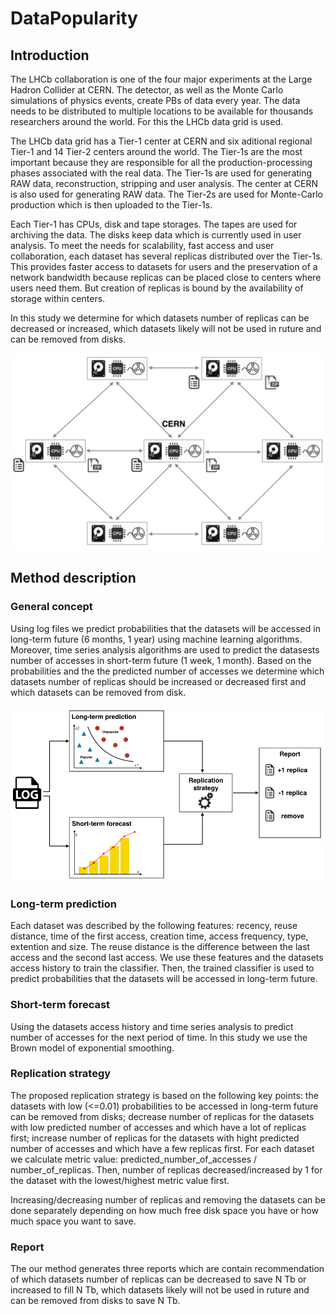 # DataPopularity

## Introduction
The LHCb collaboration is one of the four major experiments at the Large Hadron Collider at CERN. The detector, as well as the Monte Carlo simulations of physics events, create PBs of data every year. The data needs to be distributed to multiple locations to be available for thousands researchers around the world. For this the LHCb data grid is used. 

The LHCb data grid has a Tier-1 center at CERN and six aditional regional Tier-1 and 14 Tier-2 centers around the world. The Tier-1s are the most important because they are responsible for all the production-processing phases associated with the real data. The Tier-1s are used for generating RAW data, reconstruction, stripping and user analysis. The center at CERN is also used for generating RAW data. The Tier-2s are used for Monte-Carlo production which is then uploaded to the Tier-1s.

Each Tier-1 has CPUs, disk and tape storages. The tapes are used for archiving the data. The disks keep data which is currently used in user analysis. To meet the needs for scalability, fast access and user collaboration, each dataset has several replicas distributed over the Tier-1s. This provides faster access to datasets for users and the preservation of a network bandwidth because replicas can be placed close to centers where users need them. But creation of replicas is bound by the availability of storage within centers.

In this study we determine for which datasets number of replicas can be decreased or increased, which datasets likely will not be used in ruture and can be removed from disks.

![LHCb Tier-1s grid](pic/data_grid.png)

## Method description

### General concept

Using log files we predict probabilities that the datasets will be accessed in long-term future (6  months, 1 year) using machine learning algorithms. Moreover, time series analysis algorithms are used to predict the datasests number of accesses in short-term future (1 week, 1 month). Based on the probabilities and the the predicted number of accesses we determine which datasets number of replicas should be increased or decreased first and which datasets can be removed from disk.

![Method](pic/method.png)

### Long-term prediction

Each dataset was described by the following features: recency, reuse distance, time of the first access, creation time, access frequency, type, extention and size. The reuse distance is the difference between the last access and the second last access. We use these features and the datasets access history to train the classifier. Then, the trained classifier is used to predict probabilities that the datasets will be accessed in long-term future.

### Short-term forecast

Using the datasets access history and time series analysis to predict number of accesses for the next period of time. In this study we use the Brown model of exponential smoothing.

### Replication strategy

The proposed replication strategy is based on the following key points: the datasets with low (<=0.01) probabilities to be accessed in long-term future can be removed from disks; decrease number of replicas for the datasets with low predicted number of accesses and which have a lot of replicas first; increase number of replicas for the datasets with hight predicted number of accesses and which have a few replicas first. For each dataset we calculate metric value: predicted_number_of_accesses / number_of_replicas. Then, number of replicas decreased/increased by 1 for the dataset with the lowest/highest metric value first.

Increasing/decreasing number of replicas and removing the datasets can be done separately depending on how much free disk space you have or how much space you want to save.

### Report

The our method generates three reports which are contain recommendation of which datasets number of replicas can be decreased to save N Tb or increased to fill N Tb, which datasets likely will not be used in ruture and can be removed from disks to save N Tb.
